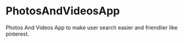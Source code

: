 # PhotosAndVideosApp
Photos And Videos App to make user search easier and friendlier like pinterest.
